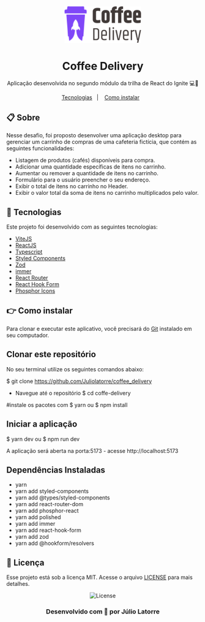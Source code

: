 <h2 align="center">
  <div>
    <img alt="Logo" title="#logo" src="./src/assets/coffee-delivery-logo.svg" width="200"/>
  <div>
</h2>
<h1 align="center">
  Coffee Delivery
</h1>

<p align="center"> Aplicação desenvolvida no segundo módulo da trilha de React do Ignite 💻🚀 </p>

<p align="center">
  <a href="#rocket-tecnologias">Tecnologias</a>&nbsp;&nbsp;&nbsp;|&nbsp;&nbsp;&nbsp;
  <a href="#information_source-como-instalar">Como instalar</a>&nbsp;&nbsp;&nbsp;
</p>

## 📋 Sobre

Nesse desafio, foi proposto desenvolver uma aplicação desktop para gerenciar um carrinho de compras de uma cafeteria fictícia, que contém as seguintes funcionalidades:

- Listagem de produtos (cafés) disponíveis para compra.
- Adicionar uma quantidade específicas de itens no carrinho.
- Aumentar ou remover a quantidade de itens no carrinho.
- Formulário para o usuário preencher o seu endereço.
- Exibir o total de itens no carrinho no Header.
- Exibir o valor total da soma de itens no carrinho multiplicados pelo valor.

## 🚀 Tecnologias

Este projeto foi desenvolvido com as seguintes tecnologias:

- [ViteJS](https://vitejs.dev/)
- [ReactJS](https://reactjs.org)
- [Typescript](https://www.typescriptlang.org/)
- [Styled Components](https://styled-components.com/)
- [Zod](https://zod.dev/)
- [immer](https://immerjs.github.io/immer/)
- [React Router](https://reactrouter.com/)
- [React Hook Form](https://react-hook-form.com/)
- [Phosphor Icons](https://phosphoricons.com/)
 
## :point_right: Como instalar

Para clonar e executar este aplicativo, você precisará do [Git](https://git-scm.com) instalado em seu computador. 

## Clonar este repositório
No seu terminal utilize os seguintes comandos abaixo:

$ git clone https://github.com/Juliolatorre/coffee_delivery

- Navegue até o repositório
$ cd coffe-delivery

#instale os pacotes com
$ yarn
  ou
$ npm install

## Iniciar a aplicação

$ yarn dev 
  ou
$ npm run dev

A aplicação será aberta na porta:5173 - acesse http://localhost:5173

## Dependências Instaladas
- yarn 
- yarn add styled-components 
- yarn add @types/styled-components 
- yarn add react-router-dom   
- yarn add phosphor-react             
- yarn add polished 
- yarn add immer 
- yarn add react-hook-form 
- yarn add zod
- yarn add @hookform/resolvers

## 📝 Licença
Esse projeto está sob a licença MIT. Acesse o arquivo [LICENSE](https://github.com/Juliolatorre/coffee_delivery/blob/master/LICENSE) para mais detalhes.

<p align="center">
  <img alt="License" src="https://img.shields.io/static/v1?label=license&message=MIT&color=00856F&labelColor=000000">
</p>

<h3 align="center"> 
 Desenvolvido com 💜 por Júlio Latorre
 </h3>